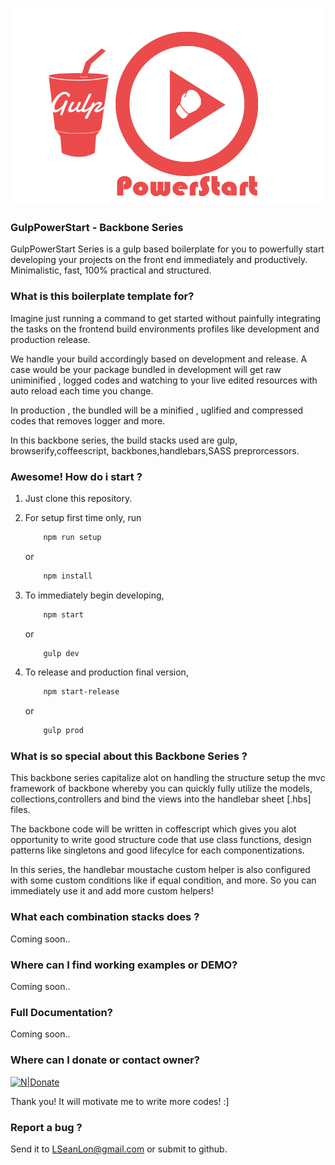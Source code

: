 [![N|logo](https://github.com/seanlon/GulpPowerStart/blob/master/LICENSE/Gulp-powerstart.png)](https://github.com/seanlon/GulpPowerStart/blob/master)
 


### GulpPowerStart - Backbone Series
GulpPowerStart Series is a gulp based boilerplate for you to powerfully start developing your projects on the front end immediately and productively.
Minimalistic, fast, 100% practical and structured.
 
### What is this boilerplate template for? 

Imagine just running a command to get started without painfully integrating the tasks on the frontend build environments profiles like development and production release.

We handle your build accordingly based on development and release. A case would be your package bundled in development will get raw uniminified , logged codes and watching to your live edited resources with auto reload each time you change.

In production , the bundled will be a minified , uglified and compressed codes that removes logger and more.

In this backbone series, the build stacks used are gulp, browserify,coffeescript, backbones,handlebars,SASS preprorcessors.

### Awesome! How do i start ? 
1) Just clone this repository. 


2) For setup first time only, run
    ```sh
        npm run setup 
    ``` 
    
    or

    ```sh
        npm install 
    ``` 


3) To immediately begin developing,
    ```sh
        npm start
    ``` 
    or

    ```sh
        gulp dev 
    ``` 


4) To release and production final version,
    ```sh
        npm start-release
    ``` 
    or

    ```sh
        gulp prod 
    ``` 


 
### What is so special about this Backbone Series  ?
This backbone series capitalize alot on handling the structure setup the mvc framework of backbone whereby you can quickly fully utilize the models, collections,controllers and bind the views into the handlebar sheet [.hbs] files.

The backbone code will be written in coffescript which gives you alot opportunity to write good structure code that use class functions, design patterns like singletons and good lifecylce for each componentizations.

In this series, the handlebar moustache custom helper is also configured with some custom conditions like if equal condition, and more. So you can immediately use it and add more custom helpers!


### What each combination stacks does ? 
 Coming soon..
###   Where can I find working examples or DEMO?
Coming soon..

###   Full Documentation?
Coming soon..

   

###   Where can I donate or contact owner?

[![N|Donate](https://www.paypalobjects.com/webstatic/mktg/logo/PP_AcceptanceMarkTray-NoDiscover_243x40.png)](https://www.paypal.com/cgi-bin/webscr?cmd=_s-xclick&hosted_button_id=GYS2WN8WXLPC4)

Thank you! It will motivate me to write more codes! :]
###   Report a bug  ?
Send it to LSeanLon@gmail.com or submit to github.
 